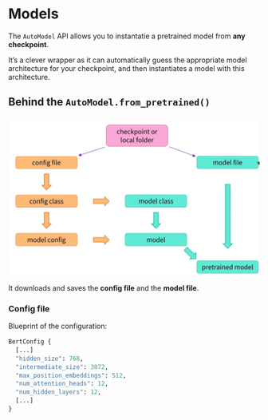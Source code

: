 # Models

The `AutoModel` API allows you to instantatie a pretrained model from **any checkpoint**.
 
It’s a clever wrapper as it can automatically guess the appropriate model architecture for your checkpoint, and then instantiates a model with this architecture.


## Behind the `AutoModel.from_pretrained()`

![Automodel](../images/3-Models/1.png)

It downloads and saves the **config file** and the **model file**.

### Config file

Blueprint of the configuration: 

```python
BertConfig {
  [...]
  "hidden_size": 768,
  "intermediate_size": 3072,
  "max_position_embeddings": 512,
  "num_attention_heads": 12,
  "num_hidden_layers": 12,
  [...]
}
```
